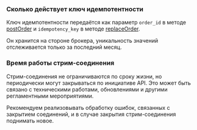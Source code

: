 ### Сколько действует ключ идемпотентности

Ключ идемпотентности передаётся как параметр `order_id` в методе [postOrder](/investAPI/orders#postorder) и `idempotency_key` в методе [replaceOrder](/investAPI/orders#replaceorder).

Он хранится на стороне брокера, уникальность значений отслеживается только за последний месяц.

### Время работы стрим-соединения

Стрим-соединения не ограничиваются по сроку жизни, но периодически могут закрываться по инициативе API.
Это может быть связано с техническими работами, обновлениями и другими регламентными мероприятиями.

Рекомендуем реализовывать обработку ошибок, связанных с закрытием соединений, и в случае закрытия стрим-соединения поднимать новое.